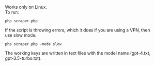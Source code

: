 Works only on Linux. <br />
To run:
```properties
php scraper.php
```
If the script is throwing errors, which it does if you are using a VPN, then use slow mode.

```properties
php scraper.php -mode slow
```

The working keys are written in text files with the model name (gpt-4.txt, gpt-3.5-turbo.txt).

